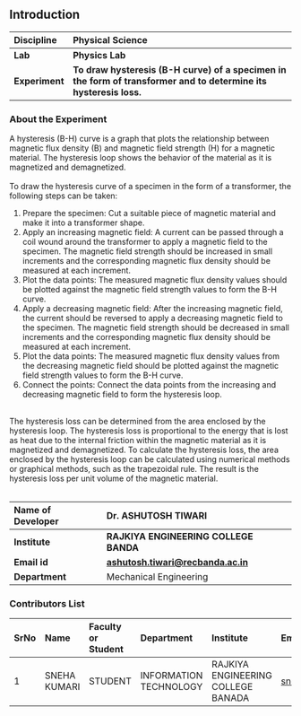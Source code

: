 ## Introduction


<b>Discipline | <b>Physical Science
:--|:--|
<b> Lab | <b> Physics Lab
<b> Experiment|    <b> To draw hysteresis (B-H curve) of a specimen in the form of transformer and to determine its hysteresis loss.

### About the Experiment 

A hysteresis (B-H) curve is a graph that plots the relationship between magnetic flux density (B) and magnetic field strength (H) for a magnetic material. The hysteresis loop shows the behavior of the material as it is magnetized and demagnetized.<br><br>
To draw the hysteresis curve of a specimen in the form of a transformer, the following steps can be taken:<br>
1. Prepare the specimen: Cut a suitable piece of magnetic material and make it into a transformer shape.<br>
2. Apply an increasing magnetic field: A current can be passed through a coil wound around the transformer to apply a magnetic field to the specimen. The magnetic field strength should be increased in small increments and the corresponding magnetic flux density should be measured at each increment.<br>
3. Plot the data points: The measured magnetic flux density values should be plotted against the magnetic field strength values to form the B-H curve.<br>
4. Apply a decreasing magnetic field: After the increasing magnetic field, the current should be reversed to apply a decreasing magnetic field to the specimen. The magnetic field strength should be decreased in small increments and the corresponding magnetic flux density should be measured at each increment.<br>
5. Plot the data points: The measured magnetic flux density values from the decreasing magnetic field should be plotted against the magnetic field strength values to form the B-H curve.<br>
6. Connect the points: Connect the data points from the increasing and decreasing magnetic field to form the hysteresis loop.<br>
<br>
 The hysteresis loss can be determined from the area enclosed by the hysteresis loop. The hysteresis loss is proportional to the energy that is lost as heat due to the internal friction within the magnetic material as it is magnetized and demagnetized. To calculate the hysteresis loss, the area enclosed by the hysteresis loop can be calculated using numerical methods or graphical methods, such as the trapezoidal rule. The result is the hysteresis loss per unit volume of the magnetic material.<br><br>

<b>Name of Developer | <b>  Dr. ASHUTOSH TIWARI 
:--|:--|
<b> Institute | <b>  RAJKIYA ENGINEERING COLLEGE BANDA
<b> Email id|     <b> ashutosh.tiwari@recbanda.ac.in
<b> Department |  Mechanical Engineering

### Contributors List

SrNo | Name | Faculty or Student | Department| Institute | Email id
:--|:--|:--|:--|:--|:--|
1| SNEHA KUMARI | STUDENT | INFORMATION TECHNOLOGY | RAJKIYA ENGINEERING COLLEGE BANADA | snehakumarihzb1@gmail.com
